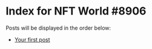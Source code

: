 # Index for NFT World #8906
Posts will be displayed in the order below:

- [Your first post](./001-first.md)

